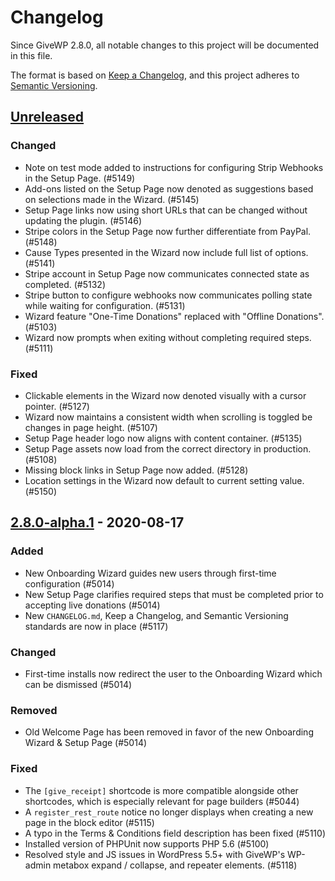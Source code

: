 # Changelog

Since GiveWP 2.8.0, all notable changes to this project will be documented in this file.

The format is based on [Keep a Changelog](https://keepachangelog.com/en/1.0.0/),
and this project adheres to [Semantic Versioning](https://semver.org/spec/v2.0.0.html).

## [Unreleased]

<!-- Changes made since the last release are stored here until a release is ready. -->

### Changed

-   Note on test mode added to instructions for configuring Strip Webhooks in the Setup Page. (#5149)
-   Add-ons listed on the Setup Page now denoted as suggestions based on selections made in the Wizard. (#5145)
-   Setup Page links now using short URLs that can be changed without updating the plugin. (#5146)
-   Stripe colors in the Setup Page now further differentiate from PayPal. (#5148)
-   Cause Types presented in the Wizard now include full list of options. (#5141)
-   Stripe account in Setup Page now communicates connected state as completed. (#5132)
-   Stripe button to configure webhooks now communicates polling state while waiting for configuration. (#5131)
-   Wizard feature "One-Time Donations" replaced with "Offline Donations". (#5103)
-   Wizard now prompts when exiting without completing required steps. (#5111)


### Fixed

-   Clickable elements in the Wizard now denoted visually with a cursor pointer. (#5127)
-   Wizard now maintains a consistent width when scrolling is toggled be changes in page height. (#5107)
-   Setup Page header logo now aligns with content container. (#5135)
-   Setup Page assets now load from the correct directory in production. (#5108)
-   Missing block links in Setup Page now added. (#5128)
-   Location settings in the Wizard now default to current setting value. (#5150)

## [2.8.0-alpha.1] - 2020-08-17

### Added

-   New Onboarding Wizard guides new users through first-time configuration (#5014)
-   New Setup Page clarifies required steps that must be completed prior to accepting live donations (#5014)
-   New `CHANGELOG.md`, Keep a Changelog, and Semantic Versioning standards are now in place (#5117)

### Changed

-   First-time installs now redirect the user to the Onboarding Wizard which can be dismissed (#5014)

### Removed

-   Old Welcome Page has been removed in favor of the new Onboarding Wizard & Setup Page (#5014)

### Fixed

-   The `[give_receipt]` shortcode is more compatible alongside other shortcodes, which is especially relevant for page builders (#5044)
-   A `register_rest_route` notice no longer displays when creating a new page in the block editor (#5115)
-   A typo in the Terms & Conditions field description has been fixed (#5110)
-   Installed version of PHPUnit now supports PHP 5.6 (#5100)
-   Resolved style and JS issues in WordPress 5.5+ with GiveWP's WP-admin metabox expand / collapse, and repeater elements. (#5118)

[unreleased]: https://github.com/impress-org/givewp/compare/2.8.0-alpha.1...HEAD
[2.8.0-alpha.1]: https://github.com/impress-org/givewp/releases/tag/2.8.0-alpha.1
